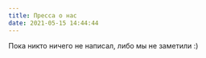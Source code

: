 ```yaml
---
title: Пресса о нас
date: 2021-05-15 14:44:44
---
```


Пока никто ничего не написал, либо мы не заметили :)